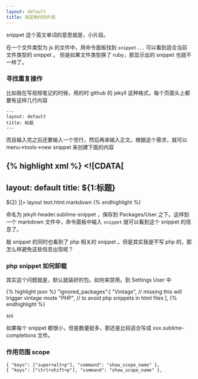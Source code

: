 ```yaml
---
layout: default
title: 自定制代码片段
---
```


snippet 这个英文单词的意思就是，小片段。

在一个文件类型为 js 的文件中，用命令面板找到 `snippet...` 可以看到适合当前文件类型的 snippet 。
但是如果文件类型换了 ruby，那显示出的 snippet 也就不一样了。

### 寻找重复操作

比如我在写视频笔记的时候，用的时 github 的 jekyll 这种格式，每个页面头上都要有这样几行内容

    ---
    layout: default
    title: 标题
    ---

而且输入完之后还要输入一个空行，然后再来输入正文。根据这个需求，就可以 menu->tools->new snippet 来创建下面的内容

{% highlight xml %}
<snippet>
  <content><![CDATA[
---
layout: default
title: ${1:标题}
---

${2}
]]></content>
  <tabTrigger>layout</tabTrigger>
  <scope>text.html.markdown</scope>
</snippet>
{% endhighlight %}

命名为 jekyll-header.sublime-snippet ，保存到 Packages/User 之下。这样到一个 markdown 文件中，命令面板中输入 `snippet` 就可以看到这个 snippet 的信息了。


敲 snippet 的同时也看到了 php 相关的 snippet 。但是其实我是不写 php 的，那怎么样避免这些信息出现呢？

### php snippet 如何卸载

其实这个问题就是，默认就装好的包，如何来禁用。到 Settings User 中

{% highlight json %}
"ignored_packages":[
  "Vintage", // missing this will trigger vintage mode
  "PHP", // to avoid php snippets in html files
], 
{% endhighlight %}

sni 

如果每个 snippet 都很小，但是数量挺多，那还是比较适合写成  xxx.sublime-completions 文件。
<!-- xxx.sublime-completions 的文件干净利落，格式清楚。看来只有当代码片段很大的时候用 xxx.sublime-snippet 文件才有意义，因为在 sublime-completions 文件中内容只能在一行写。 -->


### 作用范围 scope

    { "keys": ["super+alt+p"], "command": "show_scope_name" },
    { "keys": ["ctrl+shift+p"], "command": "show_scope_name" },

